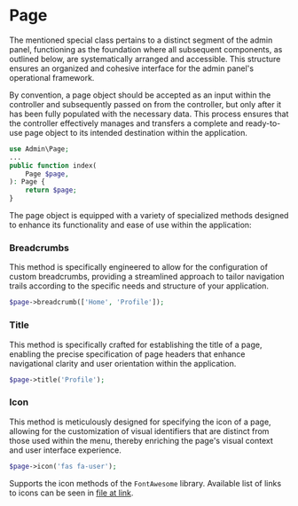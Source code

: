 # Page

The mentioned special class pertains to a distinct segment of the admin panel, functioning as the foundation where all subsequent components, as outlined below, are systematically arranged and accessible. This structure ensures an organized and cohesive interface for the admin panel's operational framework.

By convention, a page object should be accepted as an input within the controller and subsequently passed on from the controller, but only after it has been fully populated with the necessary data. This process ensures that the controller effectively manages and transfers a complete and ready-to-use page object to its intended destination within the application.

```php
use Admin\Page;
...
public function index(
	Page $page,
): Page {
	return $page;
}
```

The page object is equipped with a variety of specialized methods designed to enhance its functionality and ease of use within the application:

### Breadcrumbs
This method is specifically engineered to allow for the configuration of custom breadcrumbs, providing a streamlined approach to tailor navigation trails according to the specific needs and structure of your application.
```php
$page->breadcrumb(['Home', 'Profile']);
```
### Title
This method is specifically crafted for establishing the title of a page, enabling the precise specification of page headers that enhance navigational clarity and user orientation within the application.
```php
$page->title('Profile');
```
### Icon
This method is meticulously designed for specifying the icon of a page, allowing for the customization of visual identifiers that are distinct from those used within the menu, thereby enriching the page's visual context and user interface experience.
```php
$page->icon('fas fa-user');
```
Supports the icon methods of the `FontAwesome` library. Available list of links to icons can be seen in [file at link](https://github.com/bfg-s/admin/blob/master/src/Traits/FontAwesome.php).
